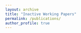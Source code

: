 ```yaml
---
layout: archive
title: "Inactive Working Papers"
permalink: /publications/
author_profile: true
---
```



